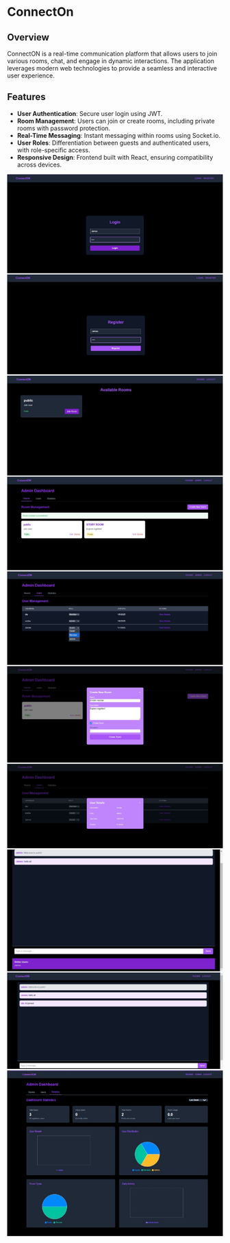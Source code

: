 # ConnectOn

## Overview

ConnectON is a real-time communication platform that allows users to join various rooms, chat, and engage in dynamic interactions. The application leverages modern web technologies to provide a seamless and interactive user experience.

## Features

- **User Authentication**: Secure user login using JWT.
- **Room Management**: Users can join or create rooms, including private rooms with password protection.
- **Real-Time Messaging**: Instant messaging within rooms using Socket.io.
- **User Roles**: Differentiation between guests and authenticated users, with role-specific access.
- **Responsive Design**: Frontend built with React, ensuring compatibility across devices.

![Login Screen](./ss/login.jpg)
![Register Screen](./ss/reg.jpg)
![Main Screen](./ss/avar.jpg)
![Admin Main Screen](./ss/succ.jpg)
![UserManagement Screen](./ss/userm.jpg)
![Creating Room Screen](./ss/roomcreate.jpg)
![Details Screen](./ss/userdata.jpg)
![Screen](./ss/online.jpg)
![Chatting Screen](./ss/chat.jpg)
![Statistics Screen](./ss/stats.jpg)

